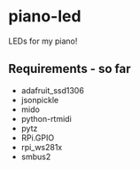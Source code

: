 # piano-led

LEDs for my piano!

## Requirements - so far

- adafruit_ssd1306
- jsonpickle
- mido
- python-rtmidi
- pytz
- RPi.GPIO
- rpi_ws281x
- smbus2
